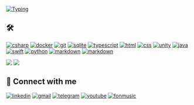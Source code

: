 [![Typing](https://readme-typing-svg.herokuapp.com?color=%23239120&lines=👋+Bonjour!+I'm+Dmitrii+!+%20🙏)](https://www.linkedin.com/in/dmitriicherviakov/)



## 🛠

[![csharp](https://img.shields.io/badge/c%23%20-%23239120.svg?&style=for-the-badge&logo=c-sharp&logoColor=white)](https://fonmusic.github.io)
[![docker](https://img.shields.io/badge/docker-%232496ED.svg?&style=for-the-badge&logo=docker&logoColor=white)](https://fonmusic.github.io)
[![git](https://img.shields.io/badge/git%20-%23F05033.svg?&style=for-the-badge&logo=git&logoColor=white)](https://fonmusic.github.io)
[![sqlite](https://img.shields.io/badge/sqlite-%2307405e.svg?&style=for-the-badge&logo=sqlite&logoColor=white)](https://fonmusic.github.io)
[![typescript](https://img.shields.io/badge/typescript%20-%232496ED.svg?&style=for-the-badge&logo=typescript&logoColor=white)](https://fonmusic.github.io)
[![html](https://img.shields.io/badge/html%20-%23E34F26.svg?&style=for-the-badge&logo=html5&logoColor=white)](https://fonmusic.github.io)
[![css](https://img.shields.io/badge/css%20-%231572B6.svg?&style=for-the-badge&logo=css3&logoColor=white)](https://fonmusic.github.io)
[![unity](https://img.shields.io/badge/unity%20-%23000000.svg?&style=for-the-badge&logo=unity&logoColor=white)](https://fonmusic.github.io)
[![java](https://img.shields.io/badge/java-%23ED8B00.svg?&style=for-the-badge&logo=java&logoColor=white)](https://fonmusic.github.io)
[![swift](https://img.shields.io/badge/swift-%23FA7343.svg?&style=for-the-badge&logo=swift&logoColor=white)](https://fonmusic.github.io)
[![python](https://img.shields.io/badge/python%20-%2314354C.svg?&style=for-the-badge&logo=python&logoColor=white)](https://fonmusic.github.io)
[![markdown](https://img.shields.io/badge/markdown-%23000000.svg?&style=for-the-badge&logo=markdown&logoColor=white)](https://fonmusic.github.io)
[![markdown](https://img.shields.io/badge/Wwise-%23000000.svg?&style=for-the-badge&logo=wwise&logoColor=blue)](https://fonmusic.github.io)


![](https://gist.github.com/bgoonz/435f42a8617fbb854418d84a097073c8)
![](https://shields.io)


## 🤝 Connect with me

[![linkedin](https://img.shields.io/badge/@fonmusic-2CA5E0?style=for-the-badge&logo=linkedin&logoColor=white)](https://www.linkedin.com/in/dmitriicherviakov/)
[![gmail](https://img.shields.io/badge/dmitriimusique@gmail.com%20-%23E62B1E.svg?&style=for-the-badge&logo=gmail&logoColor=white)](mailto:dmitriimusique@gmail.com)
[![telegram](https://img.shields.io/badge/@fonmusic-2CA5E0?style=for-the-badge&logo=telegram&logoColor=white)](https://t.me/fonmusic)
[![youtube](https://img.shields.io/badge/@fonmusic%20-%23FF0000.svg?&style=for-the-badge&logo=YouTube&logoColor=white)](https://www.youtube.com/@dmitriimusique/videos)
[![fonmusic](https://img.shields.io/badge/fonmusic.github.io%20-%20%.svg?&style=for-the-badge&logo=Google-Chrome&logoColor=white)](https://fonmusic.github.io)